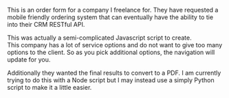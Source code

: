 This is an order form for a company I freelance for.  They have 
requested a mobile friendly ordering system that can eventually
have the ability to tie into their CRM RESTful API.

This was actually a semi-complicated Javascript script to create.  
This company has a lot of service options and do not want to give 
too many options to the client.  So as you pick additional options, 
the navigation will update for you.  

Additionally they wanted the final results to convert to a PDF.  I am
currently trying to do this with a Node script but I may instead use a
simply Python script to make it a little easier.